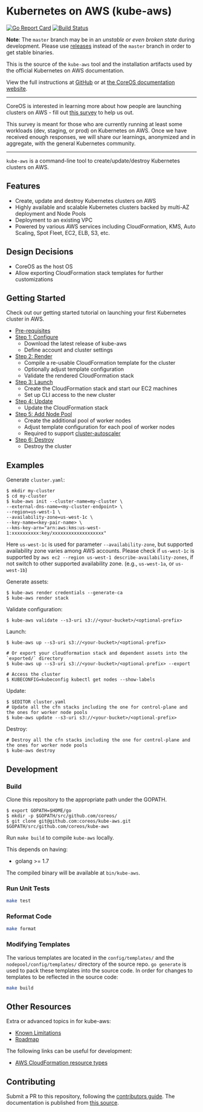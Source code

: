 # Kubernetes on AWS (kube-aws)

[![Go Report Card](https://goreportcard.com/badge/github.com/coreos/kube-aws)](https://goreportcard.com/report/github.com/coreos/kube-aws)
[![Build Status](https://travis-ci.org/coreos/kube-aws.svg?branch=master)](https://travis-ci.org/coreos/kube-aws)

**Note**: The `master` branch may be in an *unstable or even broken state* during development. Please use [releases](https://github.com/coreos/kube-aws/releases) instead of the `master` branch in order to get stable binaries.

This is the source of the `kube-aws` tool and the installation artifacts used by the official Kubernetes on AWS documentation.

View the full instructions at [GitHub](/Documentation/kubernetes-on-aws.md) or at [the CoreOS documentation website](https://coreos.com/kubernetes/docs/latest/kubernetes-on-aws.html).

---

CoreOS is interested in learning more about how people are launching clusters on AWS - fill out [this survey](https://docs.google.com/forms/d/e/1FAIpQLSf7rktZ_1QABIPkzYqxlMuGSE4W82ZFUYmyYk0ER7tqHMPBRg/viewform) to help us out.

This survey is meant for those who are currently running at least some workloads (dev, staging, or prod) on Kubernetes on AWS. Once we have received enough responses, we will share our learnings, anonymized and in aggregate, with the general Kubernetes community.

---

`kube-aws` is a command-line tool to create/update/destroy Kubernetes clusters on AWS.

## Features

* Create, update and destroy Kubernetes clusters on AWS
* Highly available and scalable Kubernetes clusters backed by multi-AZ deployment and Node Pools
* Deployment to an existing VPC
* Powered by various AWS services including CloudFormation, KMS, Auto Scaling, Spot Fleet, EC2, ELB, S3, etc.

## Design Decisions

* CoreOS as the host OS
* Allow exporting CloudFormation stack templates for further customizations

## Getting Started

Check out our getting started tutorial on launching your first Kubernetes cluster in AWS.

* [Pre-requisites](/Documentation/kubernetes-on-aws-prerequisites.md)
* [Step 1: Configure](/Documentation/kubernetes-on-aws.md)
  * Download the latest release of kube-aws
  * Define account and cluster settings
* [Step 2: Render](/Documentation/kubernetes-on-aws-render.md)
  * Compile a re-usable CloudFormation template for the cluster
  * Optionally adjust template configuration
  * Validate the rendered CloudFormation stack
* [Step 3: Launch](/Documentation/kubernetes-on-aws-launch.md)
  * Create the CloudFormation stack and start our EC2 machines
  * Set up CLI access to the new cluster
* [Step 4: Update](/Documentation/kube-aws-cluster-updates.md)
  * Update the CloudFormation stack
* [Step 5: Add Node Pool](/Documentation/kubernetes-on-aws-node-pool.md)
  * Create the additional pool of worker nodes
  * Adjust template configuration for each pool of worker nodes
  * Required to support [cluster-autoscaler](https://github.com/kubernetes/contrib/tree/master/cluster-autoscaler)
* [Step 6: Destroy](/Documentation/kubernetes-on-aws-destroy.md)
  * Destroy the cluster

## Examples

Generate `cluster.yaml`:

```
$ mkdir my-cluster
$ cd my-cluster
$ kube-aws init --cluster-name=my-cluster \
--external-dns-name=<my-cluster-endpoint> \
--region=us-west-1 \
--availability-zone=us-west-1c \
--key-name=<key-pair-name> \
--kms-key-arn="arn:aws:kms:us-west-1:xxxxxxxxxx:key/xxxxxxxxxxxxxxxxxxx"
```

Here `us-west-1c` is used for parameter `--availability-zone`, but supported availability zone varies among AWS accounts.
Please check if `us-west-1c` is supported by `aws ec2 --region us-west-1 describe-availability-zones`, if not switch to other supported availability zone. (e.g., `us-west-1a`, or `us-west-1b`)

Generate assets:

```
$ kube-aws render credentials --generate-ca
$ kube-aws render stack
```

Validate configuration:

```
$ kube-aws validate --s3-uri s3://<your-bucket>/<optional-prefix>
```

Launch:

```
$ kube-aws up --s3-uri s3://<your-bucket>/<optional-prefix>

# Or export your cloudformation stack and dependent assets into the `exported/` directory
$ kube-aws up --s3-uri s3://<your-bucket>/<optional-prefix> --export

# Access the cluster
$ KUBECONFIG=kubeconfig kubectl get nodes --show-labels
```

Update:

```
$ $EDITOR cluster.yaml
# Update all the cfn stacks including the one for control-plane and the ones for worker node pools
$ kube-aws update --s3-uri s3://<your-bucket>/<optional-prefix>
```

Destroy:

```
# Destroy all the cfn stacks including the one for control-plane and the ones for worker node pools
$ kube-aws destroy
```

## Development

### Build

Clone this repository to the appropriate path under the GOPATH.

```
$ export GOPATH=$HOME/go
$ mkdir -p $GOPATH/src/github.com/coreos/
$ git clone git@github.com:coreos/kube-aws.git $GOPATH/src/github.com/coreos/kube-aws
```

Run `make build` to compile `kube-aws` locally.

This depends on having:
* golang >= 1.7

The compiled binary will be available at `bin/kube-aws`.

### Run Unit Tests

```sh
make test
```

### Reformat Code

```sh
make format
```

### Modifying Templates

The various templates are located in the `config/templates/` and the `nodepool/config/templates/` directory of the source repo. `go generate` is used to pack these templates into the source code. In order for changes to templates to be reflected in the source code:

```sh
make build
```

## Other Resources

Extra or advanced topics in for kube-aws:

* [Known Limitations](/Documentation/kubernetes-on-aws-limitations.md)
* [Roadmap](/ROADMAP.md)

The following links can be useful for development:

- [AWS CloudFormation resource types](http://docs.aws.amazon.com/AWSCloudFormation/latest/UserGuide/aws-template-resource-type-ref.html)

## Contributing

Submit a PR to this repository, following the [contributors guide](CONTRIBUTING.md).
The documentation is published from [this source](Documentation/kubernetes-on-aws.md).
